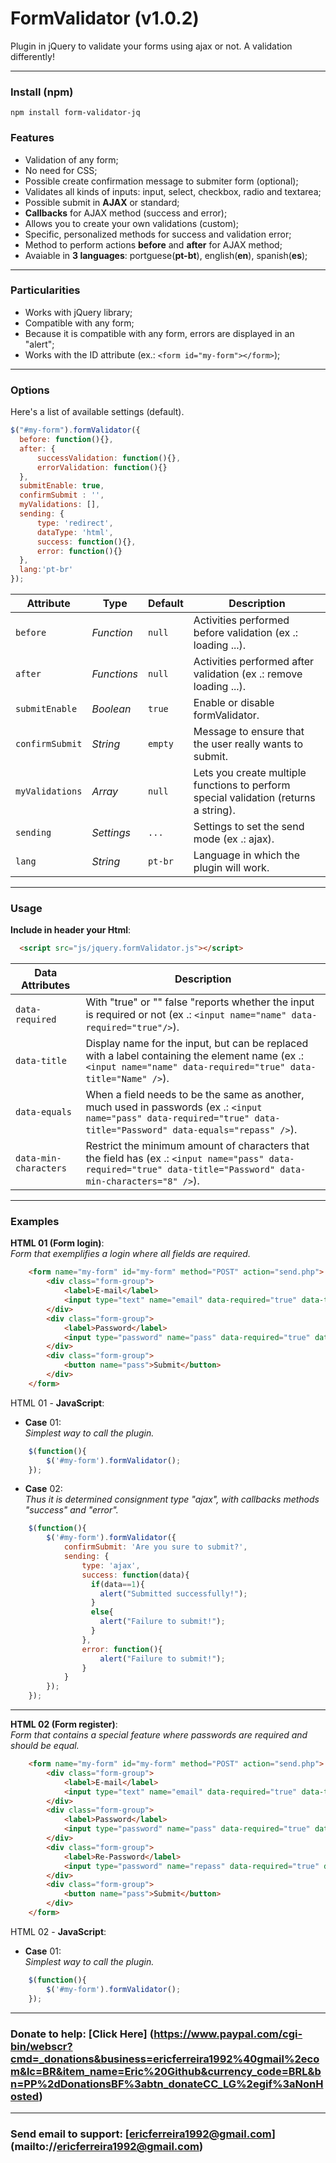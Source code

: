 # FormValidator (v1.0.2)
Plugin in jQuery to validate your forms using ajax or not. A validation differently!

---

### Install (npm)
```
npm install form-validator-jq
```
### Features
* Validation of any form;
* No need for CSS;
* Possible create confirmation message to submiter form (optional);
* Validates all kinds of inputs: input, select, checkbox, radio and textarea;
* Possible submit in **AJAX** or standard;
* **Callbacks** for AJAX method (success and error);
* Allows you to create your own validations (custom);
* Specific, personalized methods for success and validation error;
* Method to perform actions **before** and **after** for AJAX method;
* Avaiable in **3 languages**: portguese(**pt-bt**), english(**en**), spanish(**es**);

---

### Particularities
* Works with jQuery library;
* Compatible with any form;
* Because it is compatible with any form, errors are displayed in an "alert";
* Works with the ID attribute (ex.: ``` <form id="my-form"></form> ```);

---

### Options
Here's a list of available settings (default).
```javascript
$("#my-form").formValidator({
  before: function(){},
  after: {
      successValidation: function(){},
      errorValidation: function(){}
  },
  submitEnable: true,
  confirmSubmit : '',
  myValidations: [],
  sending: {
      type: 'redirect',
      dataType: 'html',
      success: function(){},
      error: function(){}
  },
  lang:'pt-br'
});
```
Attribute			  | Type				| Default		| Description
---						  | ---					| ---				| ---
`before`		    | *Function*	| `null`		| Activities performed before validation (ex .: loading ...).
`after  `		    | *Functions*	| `null`		| Activities performed after validation (ex .: remove loading ...).
`submitEnable`  | *Boolean*		| `true`		| Enable or disable formValidator.
`confirmSubmit`	| *String*		| `empty`		| Message to ensure that the user really wants to submit.
`myValidations`	| *Array* 		| `null`		| Lets you create multiple functions to perform special validation (returns a string).
`sending`	      | *Settings* 	| `...`		  | Settings to set the send mode (ex .: ajax).
`lang`	        | *String* 		| `pt-br`		| Language in which the plugin will work.

---

### Usage
**Include in header your Html**:
```html
  <script src="js/jquery.formValidator.js"></script>
```
Data Attributes	      | Description
---						        | ---
`data-required`		    | With "true" or "" false "reports whether the input is required or not (ex .: ``` <input name="name" data-required="true"/> ```).
`data-title`		      | Display name for the input, but can be replaced with a label containing the element name (ex .: ``` <input name="name" data-required="true" data-title="Name" /> ```).
`data-equals`		      | When a field needs to be the same as another, much used in passwords (ex .: ``` <input name="pass" data-required="true" data-title="Password" data-equals="repass" /> ```).
`data-min-characters`		      | Restrict the minimum amount of characters that the field has (ex .: ``` <input name="pass" data-required="true" data-title="Password" data-min-characters="8" /> ```).

---

### Examples

**HTML 01 (Form login)**:  
*Form that exemplifies a login where all fields are required.*
```html
    <form name="my-form" id="my-form" method="POST" action="send.php">
        <div class="form-group">
            <label>E-mail</label>
            <input type="text" name="email" data-required="true" data-title="E-mail" />
        </div>
        <div class="form-group">
            <label>Password</label>
            <input type="password" name="pass" data-required="true" data-title="Password" />
        </div>
        <div class="form-group">
            <button name="pass">Submit</button>
        </div>
    </form>
```
 HTML 01 - **JavaScript**:
 - **Case** 01:  
  *Simplest way to call the plugin.*
```javascript
    $(function(){
        $('#my-form').formValidator();
    });
```
 - **Case** 02:  
  *Thus it is determined consignment type "ajax", with callbacks methods "success" and "error".*
```javascript
    $(function(){
        $('#my-form').formValidator({
            confirmSubmit: 'Are you sure to submit?',
            sending: {
                type: 'ajax',
                success: function(data){
                  if(data==1){
                    alert("Submitted successfully!");
                  }
                  else{
                    alert("Failure to submit!");
                  }
                },
                error: function(){
                    alert("Failure to submit!");
                }
            }
        });
    });
```
---

**HTML 02 (Form register)**:  
*Form that contains a special feature where passwords are required and should be equal.*
```html
    <form name="my-form" id="my-form" method="POST" action="send.php">
        <div class="form-group">
            <label>E-mail</label>
            <input type="text" name="email" data-required="true" data-title="E-mail" />
        </div>
        <div class="form-group">
            <label>Password</label>
            <input type="password" name="pass" data-required="true" data-equals="repass" data-title="Password" />
        </div>
        <div class="form-group">
            <label>Re-Password</label>
            <input type="password" name="repass" data-required="true" data-title="Re-Password"  />
        </div>
        <div class="form-group">
            <button name="pass">Submit</button>
        </div>
    </form>
```
 HTML 02 - **JavaScript**:
 - **Case** 01:  
  *Simplest way to call the plugin.*
```javascript
    $(function(){
        $('#my-form').formValidator();
    });
```
---
### Donate to help: [Click Here] (https://www.paypal.com/cgi-bin/webscr?cmd=_donations&business=ericferreira1992%40gmail%2ecom&lc=BR&item_name=Eric%20Github&currency_code=BRL&bn=PP%2dDonationsBF%3abtn_donateCC_LG%2egif%3aNonHosted)
---
### Send email to support: [ericferreira1992@gmail.com] (mailto://ericferreira1992@gmail.com)
